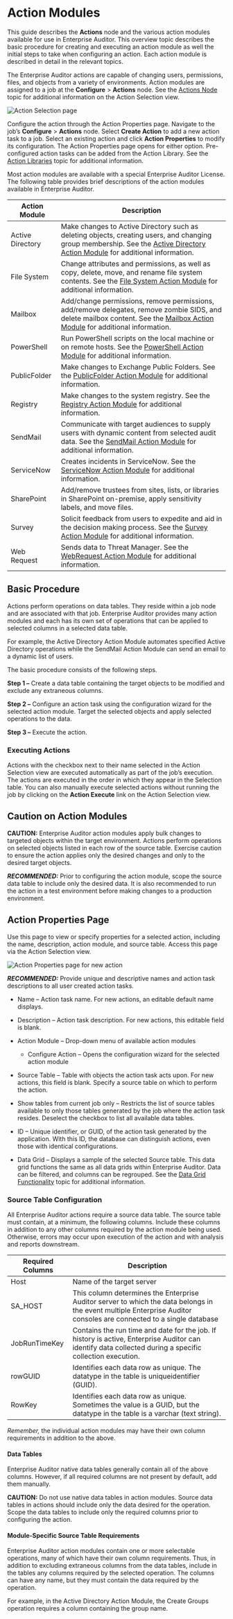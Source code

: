 # Action Modules

This guide describes the **Actions** node and the various action modules available for use in
Enterprise Auditor. This overview topic describes the basic procedure for creating and executing an
action module as well the initial steps to take when configuring an action. Each action module is
described in detail in the relevant topics.

The Enterprise Auditor actions are capable of changing users, permissions, files, and objects from a
variety of environments. Action modules are assigned to a job at the **Configure** > **Actions**
node. See the
[Actions Node](/docs/accessanalyzer/11.6/admin/jobs/job/configure/actions.md)
topic for additional information on the Action Selection view.

![Action Selection page](/img/versioned_docs/accessanalyzer_11.6/accessanalyzer/admin/action/actionselection.webp)

Configure the action through the Action Properties page. Navigate to the job’s **Configure** >
**Actions** node. Select **Create Action** to add a new action task to a job. Select an existing
action and click **Action Properties** to modify its configuration. The Action Properties page opens
for either option. Pre-configured action tasks can be added from the Action Library. See the
[Action Libraries](/docs/accessanalyzer/11.6/admin/action/libraries.md)
topic for additional information.

Most action modules are available with a special Enterprise Auditor License. The following table
provides brief descriptions of the action modules available in Enterprise Auditor.

| Action Module    | Description                                                                                                                                                                                                                                                                       |
| ---------------- | --------------------------------------------------------------------------------------------------------------------------------------------------------------------------------------------------------------------------------------------------------------------------------- |
| Active Directory | Make changes to Active Directory such as deleting objects, creating users, and changing group membership. See the [Active Directory Action Module](/docs/accessanalyzer/11.6/admin/action/activedirectory/overview.md) for additional information. |
| File System      | Change attributes and permissions, as well as copy, delete, move, and rename file system contents. See the [File System Action Module](/docs/accessanalyzer/11.6/admin/action/filesystem/overview.md) for additional information.                  |
| Mailbox          | Add/change permissions, remove permissions, add/remove delegates, remove zombie SIDS, and delete mailbox content. See the [Mailbox Action Module](/docs/accessanalyzer/11.6/admin/action/mailbox/overview.md) for additional information.          |
| PowerShell       | Run PowerShell scripts on the local machine or on remote hosts. See the [PowerShell Action Module](/docs/accessanalyzer/11.6/admin/action/powershell/overview.md) for additional information.                                                      |
| PublicFolder     | Make changes to Exchange Public Folders. See the [PublicFolder Action Module](/docs/accessanalyzer/11.6/admin/action/publicfolder/overview.md) for additional information.                                                                         |
| Registry         | Make changes to the system registry. See the [Registry Action Module](/docs/accessanalyzer/11.6/admin/action/registry/overview.md) for additional information.                                                                                     |
| SendMail         | Communicate with target audiences to supply users with dynamic content from selected audit data. See the [SendMail Action Module](/docs/accessanalyzer/11.6/admin/action/sendmail/overview.md) for additional information.                         |
| ServiceNow       | Creates incidents in ServiceNow. See the [ServiceNow Action Module](/docs/accessanalyzer/11.6/admin/action/servicenow/overview.md) for additional information.                                                                                     |
| SharePoint       | Add/remove trustees from sites, lists, or libraries in SharePoint on-premise, apply sensitivity labels, and move files.                                                                                                                                                           |
| Survey           | Solicit feedback from users to expedite and aid in the decision making process. See the [Survey Action Module](/docs/accessanalyzer/11.6/admin/action/survey/overview.md) for additional information.                                              |
| Web Request      | Sends data to Threat Manager. See the [WebRequest Action Module](/docs/accessanalyzer/11.6/admin/action/webrequest/overview.md) for additional information.                                                                                        |

## Basic Procedure

Actions perform operations on data tables. They reside within a job node and are associated with
that job. Enterprise Auditor provides many action modules and each has its own set of operations
that can be applied to selected columns in a selected data table.

For example, the Active Directory Action Module automates specified Active Directory operations
while the SendMail Action Module can send an email to a dynamic list of users.

The basic procedure consists of the following steps.

**Step 1 –** Create a data table containing the target objects to be modified and exclude any
extraneous columns.

**Step 2 –** Configure an action task using the configuration wizard for the selected action module.
Target the selected objects and apply selected operations to the data.

**Step 3 –** Execute the action.

### Executing Actions

Actions with the checkbox next to their name selected in the Action Selection view are executed
automatically as part of the job’s execution. The actions are executed in the order in which they
appear in the Selection table. You can also manually execute selected actions without running the
job by clicking on the **Action Execute** link on the Action Selection view.

## Caution on Action Modules

**CAUTION:** Enterprise Auditor action modules apply bulk changes to targeted objects within the
target environment. Actions perform operations on selected objects listed in each row of the source
table. Exercise caution to ensure the action applies only the desired changes and only to the
desired target objects.

**_RECOMMENDED:_** Prior to configuring the action module, scope the source data table to include
only the desired data. It is also recommended to run the action in a test environment before making
changes to a production environment.

## Action Properties Page

Use this page to view or specify properties for a selected action, including the name, description,
action module, and source table. Access this page via the Action Selection view.

![Action Properties page for new action](/img/versioned_docs/accessanalyzer_11.6/accessanalyzer/admin/action/actionproperties.webp)

**_RECOMMENDED:_** Provide unique and descriptive names and action task descriptions to all user
created action tasks.

- Name – Action task name. For new actions, an editable default name displays.
- Description – Action task description. For new actions, this editable field is blank.
- Action Module – Drop-down menu of available action modules

    - Configure Action – Opens the configuration wizard for the selected action module

- Source Table – Table with objects the action task acts upon. For new actions, this field is blank.
  Specify a source table on which to perform the action.
- Show tables from current job only – Restricts the list of source tables available to only those
  tables generated by the job where the action task resides. Deselect the checkbox to list all
  available data tables.
- ID – Unique identifier, or GUID, of the action task generated by the application. With this ID,
  the database can distinguish actions, even those with identical configurations.
- Data Grid – Displays a sample of the selected Source table. This data grid functions the same as
  all data grids within Enterprise Auditor. Data can be filtered, and columns can be regrouped. See
  the
  [Data Grid Functionality](/docs/accessanalyzer/11.6/admin/navigate/datagrid.md)
  topic for additional information.

### Source Table Configuration

All Enterprise Auditor actions require a source data table. The source table must contain, at a
minimum, the following columns. Include these columns in addition to any other columns required by
the action module being used. Otherwise, errors may occur upon execution of the action and with
analysis and reports downstream.

| Required Columns | Description                                                                                                                                                         |
| ---------------- | ------------------------------------------------------------------------------------------------------------------------------------------------------------------- |
| Host             | Name of the target server                                                                                                                                           |
| SA_HOST          | This column determines the Enterprise Auditor server to which the data belongs in the event multiple Enterprise Auditor consoles are connected to a single database |
| JobRunTimeKey    | Contains the run time and date for the job. If history is active, Enterprise Auditor can identify data collected during a specific collection execution.            |
| rowGUID          | Identifies each data row as unique. The datatype in the table is uniqueidentifier (GUID).                                                                           |
| RowKey           | Identifies each data row as unique. Sometimes the value is a GUID, but the datatype in the table is a varchar (text string).                                        |

_Remember,_ the individual action modules may have their own column requirements in addition to the
above.

#### Data Tables

Enterprise Auditor native data tables generally contain all of the above columns. However, if all
required columns are not present by default, add them manually.

**CAUTION:** Do not use native data tables in action modules. Source data tables in actions should
include only the data desired for the operation. Scope the data tables to include only the required
columns prior to configuring the action.

#### Module-Specific Source Table Requirements

Enterprise Auditor action modules contain one or more selectable operations, many of which have
their own column requirements. Thus, in addition to excluding extraneous columns from the data
tables, include in the tables any columns required by the selected operation. The columns can have
any name, but they must contain the data required by the operation.

For example, in the Active Directory Action Module, the Create Groups operation requires a column
containing the group name.
